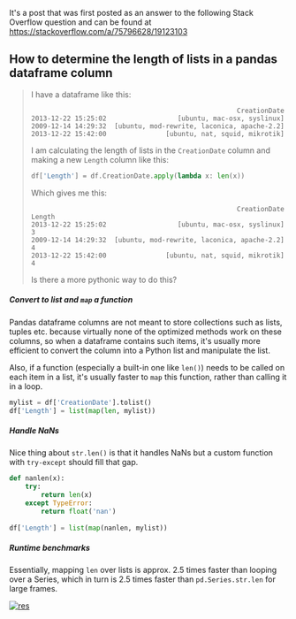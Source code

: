 It's a post that was first posted as an answer to the following Stack Overflow question and can be found at https://stackoverflow.com/a/75796628/19123103

## How to determine the length of lists in a pandas dataframe column


> I have a dataframe like this:
> 
> ```none
>                                                     CreationDate
> 2013-12-22 15:25:02                  [ubuntu, mac-osx, syslinux]
> 2009-12-14 14:29:32  [ubuntu, mod-rewrite, laconica, apache-2.2]
> 2013-12-22 15:42:00               [ubuntu, nat, squid, mikrotik]
> ```
> I am calculating the length of lists in the `CreationDate` column and making a new `Length` column like this:
> ```python
> df['Length'] = df.CreationDate.apply(lambda x: len(x))
> ```
>     
> Which gives me this:
> ```none
>                                                     CreationDate  Length
> 2013-12-22 15:25:02                  [ubuntu, mac-osx, syslinux]       3
> 2009-12-14 14:29:32  [ubuntu, mod-rewrite, laconica, apache-2.2]       4
> 2013-12-22 15:42:00               [ubuntu, nat, squid, mikrotik]       4
> ```
>     
> Is there a more pythonic way to do this?





##### Convert to list and `map` a function

Pandas dataframe columns are not meant to store collections such as lists, tuples etc. because virtually none of the optimized methods work on these columns, so when a dataframe contains such items, it's usually more efficient to convert the column into a Python list and manipulate the list.

Also, if a function (especially a built-in one like `len()`) needs to be called on each item in a list, it's usually faster to `map` this function, rather than calling it in a loop.

```python
mylist = df['CreationDate'].tolist()
df['Length'] = list(map(len, mylist))
```

##### Handle NaNs

Nice thing about `str.len()` is that it handles NaNs but a custom function with `try-except` should fill that gap.

```python
def nanlen(x):
    try:
        return len(x)
    except TypeError:
        return float('nan')
    
df['Length'] = list(map(nanlen, mylist))
```

##### Runtime benchmarks

Essentially, mapping `len` over lists is approx. 2.5 times faster than looping over a Series, which in turn is 2.5 times faster than `pd.Series.str.len` for large frames.

[![res][1]][1]



  [1]: https://i.stack.imgur.com/QZcyE.png